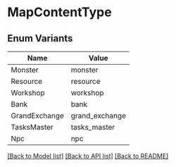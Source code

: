 # MapContentType

## Enum Variants

| Name | Value |
|---- | -----|
| Monster | monster |
| Resource | resource |
| Workshop | workshop |
| Bank | bank |
| GrandExchange | grand_exchange |
| TasksMaster | tasks_master |
| Npc | npc |


[[Back to Model list]](../README.md#documentation-for-models) [[Back to API list]](../README.md#documentation-for-api-endpoints) [[Back to README]](../README.md)


